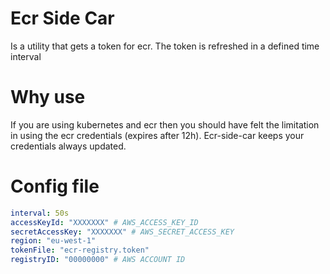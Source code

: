 # Ecr Side Car

Is a utility that gets a token for ecr. The token is refreshed in a defined time interval

# Why use

If you are using kubernetes and ecr then you should have felt the limitation in using the ecr credentials (expires after 12h). Ecr-side-car keeps your credentials always updated.

# Config file

```yaml
interval: 50s
accessKeyId: "XXXXXXX" # AWS_ACCESS_KEY_ID
secretAccessKey: "XXXXXXX" # AWS_SECRET_ACCESS_KEY
region: "eu-west-1"
tokenFile: "ecr-registry.token"
registryID: "00000000" # AWS ACCOUNT ID
```